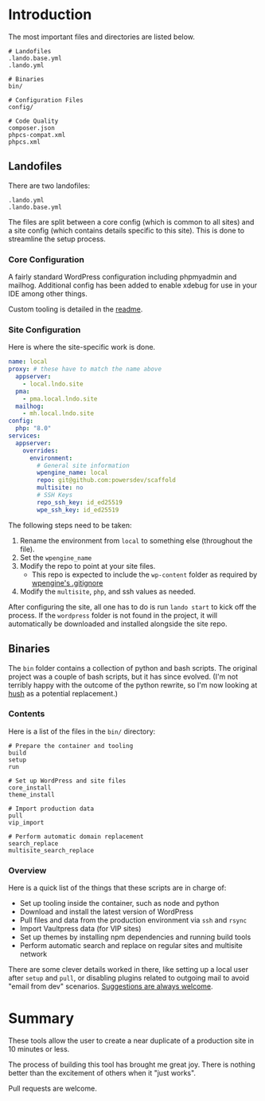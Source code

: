 # Introduction

The most important files and directories are listed below.

```shell
# Landofiles
.lando.base.yml
.lando.yml

# Binaries
bin/

# Configuration Files
config/

# Code Quality
composer.json
phpcs-compat.xml
phpcs.xml
```

## Landofiles

There are two landofiles:

```shell
.lando.yml		
.lando.base.yml	
```

The files are split between a core config (which is common to all sites) and a site config (which contains details specific to this site). This is done to streamline the setup process.

### Core Configuration

A fairly standard WordPress configuration including phpmyadmin and mailhog. Additional config has been added to enable xdebug for use in your IDE among other things.

Custom tooling is detailed in the [readme](/#using-lando).

### Site Configuration

Here is where the site-specific work is done. 

```yml
name: local
proxy: # these have to match the name above
  appserver:
    - local.lndo.site
  pma:
    - pma.local.lndo.site
  mailhog:
    - mh.local.lndo.site
config:
  php: "8.0"
services:
  appserver:
    overrides:
      environment:
        # General site information
        wpengine_name: local
        repo: git@github.com:powersdev/scaffold
        multisite: no
        # SSH Keys
        repo_ssh_key: id_ed25519
        wpe_ssh_key: id_ed25519
```

The following steps need to be taken:

1. Rename the environment from `local` to something else (throughout the file).
2. Set the `wpengine_name`
2. Modify the repo to point at your site files.
	- This repo is expected to include the `wp-content` folder as required by [wpengine's .gitignore](https://wpengine.com/wp-content/uploads/2020/02/recommended-gitignore-wp.txt)
3. Modify the `multisite`, `php`, and ssh values as needed.

After configuring the site, all one has to do is run `lando start` to kick off the process. If the `wordpress` folder is not found in the project, it will automatically be downloaded and installed alongside the site repo.

## Binaries

The `bin` folder contains a collection of python and bash scripts. The original project was a couple of bash scripts, but it has since evolved. (I'm not terribly happy with the outcome of the python rewrite, so I'm now looking at [hush](https://hush-shell.github.io/) as a potential replacement.)

### Contents

Here is a list of the files in the `bin/` directory:

```
# Prepare the container and tooling
build
setup
run

# Set up WordPress and site files
core_install
theme_install

# Import production data
pull
vip_import

# Perform automatic domain replacement
search_replace
multisite_search_replace
```

### Overview

Here is a quick list of the things that these scripts are in charge of:

- Set up tooling inside the container, such as node and python
- Download and install the latest version of WordPress
- Pull files and data from the production environment via `ssh` and `rsync`
- Import Vaultpress data (for VIP sites)
- Set up themes by installing npm dependencies and running build tools
- Perform automatic search and replace on regular sites and multisite network

There are some clever details worked in there, like setting up a local user after `setup` and `pull`, or disabling plugins related to outgoing mail to avoid "email from dev" scenarios. [Suggestions are always welcome](mailto:jon@powers.dev).

# Summary

These tools allow the user to create a near duplicate of a production site in 10 minutes or less.

The process of building this tool has brought me great joy. There is nothing better than the excitement of others when it "just works". 

Pull requests are welcome.
